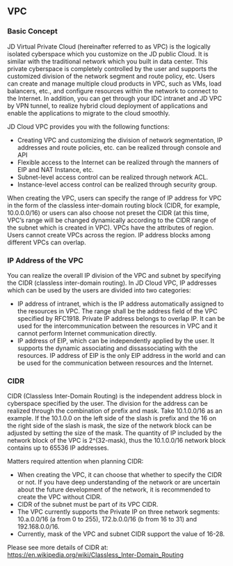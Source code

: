 ## **VPC**

### Basic Concept

JD Virtual Private Cloud (hereinafter referred to as VPC) is the logically isolated cyberspace which you customize on the JD public Cloud. It is similar with the traditional network which you built in data center. This private cyberspace is completely controlled by the user and supports the customized division of the network segment and route policy, etc. Users can create and manage multiple cloud products in VPC, such as VMs, load balancers, etc., and configure resources within the network to connect to the Internet. In addition, you can get through your IDC intranet and JD VPC by VPN tunnel, to realize hybrid cloud deployment of applications and enable the applications to migrate to the cloud smoothly.

JD Cloud VPC provides you with the following functions:

- Creating VPC and customizing the division of network segmentation, IP addresses and route policies, etc. can be realized through console and API
- Flexible access to the Internet can be realized through the manners of EIP and NAT Instance, etc.
- Subnet-level access control can be realized through network ACL.
- Instance-level access control can be realized through security group.

When creating the VPC, users can specify the range of IP address for VPC in the form of the classless inter-domain routing block (CIDR, for example, 10.0.0.0/16) or users can also choose not preset the CIDR (at this time, VPC’s range will be changed dynamically according to the CIDR range of the subnet which is created in VPC). VPCs have the attributes of region. Users cannot create VPCs across the region. IP address blocks among different VPCs can overlap.



### IP Address of the VPC

You can realize the overall IP division of the VPC and subnet by specifying the CIDR (classless inter-domain routing). In JD Cloud VPC, IP addresses which can be used by the users are divided into two categories:

- IP address of intranet, which is the IP address automatically assigned to the resources in VPC. The range shall be the address field of the VPC specified by RFC1918. Private IP address belongs to overlap IP. It can be used for the intercommunication between the resources in VPC and it cannot perform Internet communication directly.
- IP address of EIP, which can be independently applied by the user. It supports the dynamic associating and dissassociating with the resources. IP address of EIP is the only EIP address in the world and can be used for the communication between resources and the Internet.



### **CIDR**

CIDR (Classless Inter-Domain Routing) is the independent address block in cyberspace specified by the user. The division for the address can be realized through the combination of prefix and mask. Take 10.1.0.0/16 as an example. If the 10.1.0.0 on the left side of the slash is prefix and the 16 on the right side of the slash is mask, the size of the network block can be adjusted by setting the size of the mask. The quantity of IP included by the network block of the VPC is 2^(32-mask), thus the 10.1.0.0/16 network block contains up to 65536 IP addresses.

Matters required attention when planning CIDR:

- When creating the VPC, it can choose that whether to specify the CIDR or not. If you have deep understanding of the network or are uncertain about the future development of the network, it is recommended to create the VPC without CIDR.
- CIDR of the subnet must be part of its VPC CIDR.
- The VPC currently supports the Private IP on three network segments: 10.a.0.0/16 (a from 0 to 255), 172.b.0.0/16 (b from 16 to 31) and 192.168.0.0/16.
- Currently, mask of the VPC and subnet CIDR support the value of 16-28.

Please see more details of CIDR at: <https://en.wikipedia.org/wiki/Classless_Inter-Domain_Routing>
